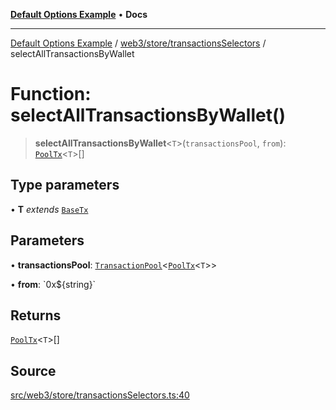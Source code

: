 [**Default Options Example**](../../../../README.md) • **Docs**

***

[Default Options Example](../../../../modules.md) / [web3/store/transactionsSelectors](../README.md) / selectAllTransactionsByWallet

# Function: selectAllTransactionsByWallet()

> **selectAllTransactionsByWallet**\<`T`\>(`transactionsPool`, `from`): [`PoolTx`](../../transactionsSlice/type-aliases/PoolTx.md)\<`T`\>[]

## Type parameters

• **T** *extends* [`BaseTx`](../../../adapters/types/type-aliases/BaseTx.md)

## Parameters

• **transactionsPool**: [`TransactionPool`](../../transactionsSlice/type-aliases/TransactionPool.md)\<[`PoolTx`](../../transactionsSlice/type-aliases/PoolTx.md)\<`T`\>\>

• **from**: \`0x$\{string\}\`

## Returns

[`PoolTx`](../../transactionsSlice/type-aliases/PoolTx.md)\<`T`\>[]

## Source

[src/web3/store/transactionsSelectors.ts:40](https://github.com/bgd-labs/fe-shared/blob/022d31eeb7e61eeffe2ddf65992458f822122ffc/src/web3/store/transactionsSelectors.ts#L40)
